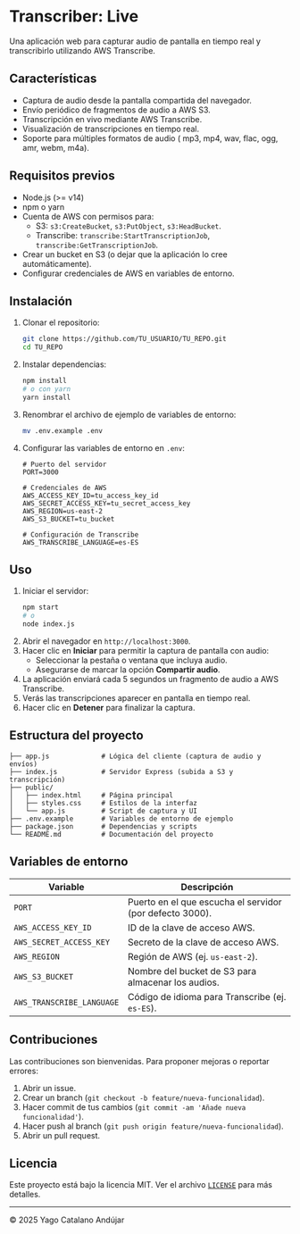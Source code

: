 # Transcriber: Live

Una aplicación web para capturar audio de pantalla en tiempo real y transcribirlo utilizando AWS Transcribe.

## Características

- Captura de audio desde la pantalla compartida del navegador.
- Envío periódico de fragmentos de audio a AWS S3.
- Transcripción en vivo mediante AWS Transcribe.
- Visualización de transcripciones en tiempo real.
- Soporte para múltiples formatos de audio (
  mp3, mp4, wav, flac, ogg, amr, webm, m4a).

## Requisitos previos

- Node.js (>= v14)
- npm o yarn
- Cuenta de AWS con permisos para:
  - S3: `s3:CreateBucket`, `s3:PutObject`, `s3:HeadBucket`.
  - Transcribe: `transcribe:StartTranscriptionJob`, `transcribe:GetTranscriptionJob`.
- Crear un bucket en S3 (o dejar que la aplicación lo cree automáticamente).
- Configurar credenciales de AWS en variables de entorno.

## Instalación

1. Clonar el repositorio:
   ```bash
   git clone https://github.com/TU_USUARIO/TU_REPO.git
   cd TU_REPO
   ```
2. Instalar dependencias:
   ```bash
   npm install
   # o con yarn
   yarn install
   ```
3. Renombrar el archivo de ejemplo de variables de entorno:
   ```bash
   mv .env.example .env
   ```
4. Configurar las variables de entorno en `.env`:
   ```dotenv
   # Puerto del servidor
   PORT=3000

   # Credenciales de AWS
   AWS_ACCESS_KEY_ID=tu_access_key_id
   AWS_SECRET_ACCESS_KEY=tu_secret_access_key
   AWS_REGION=us-east-2
   AWS_S3_BUCKET=tu_bucket

   # Configuración de Transcribe
   AWS_TRANSCRIBE_LANGUAGE=es-ES
   ```

## Uso

1. Iniciar el servidor:
   ```bash
   npm start
   # o
   node index.js
   ```
2. Abrir el navegador en `http://localhost:3000`.
3. Hacer clic en **Iniciar** para permitir la captura de pantalla con audio:
   - Seleccionar la pestaña o ventana que incluya audio.
   - Asegurarse de marcar la opción **Compartir audio**.
4. La aplicación enviará cada 5 segundos un fragmento de audio a AWS Transcribe.
5. Verás las transcripciones aparecer en pantalla en tiempo real.
6. Hacer clic en **Detener** para finalizar la captura.

## Estructura del proyecto

```
├── app.js             # Lógica del cliente (captura de audio y envíos)
├── index.js           # Servidor Express (subida a S3 y transcripción)
├── public/
│   ├── index.html     # Página principal
│   ├── styles.css     # Estilos de la interfaz
│   └── app.js         # Script de captura y UI
├── .env.example       # Variables de entorno de ejemplo
├── package.json       # Dependencias y scripts
└── README.md          # Documentación del proyecto
```

## Variables de entorno

| Variable                     | Descripción                                         |
| ---------------------------- | --------------------------------------------------- |
| `PORT`                       | Puerto en el que escucha el servidor (por defecto 3000). |
| `AWS_ACCESS_KEY_ID`          | ID de la clave de acceso AWS.                       |
| `AWS_SECRET_ACCESS_KEY`      | Secreto de la clave de acceso AWS.                  |
| `AWS_REGION`                 | Región de AWS (ej. `us-east-2`).                    |
| `AWS_S3_BUCKET`              | Nombre del bucket de S3 para almacenar los audios.  |
| `AWS_TRANSCRIBE_LANGUAGE`    | Código de idioma para Transcribe (ej. `es-ES`).     |

## Contribuciones

Las contribuciones son bienvenidas. Para proponer mejoras o reportar errores:
1. Abrir un issue.
2. Crear un branch (`git checkout -b feature/nueva-funcionalidad`).
3. Hacer commit de tus cambios (`git commit -am 'Añade nueva funcionalidad'`).
4. Hacer push al branch (`git push origin feature/nueva-funcionalidad`).
5. Abrir un pull request.

## Licencia

Este proyecto está bajo la licencia MIT. Ver el archivo [`LICENSE`](./LICENSE) para más detalles.

---

© 2025 Yago Catalano Andújar

